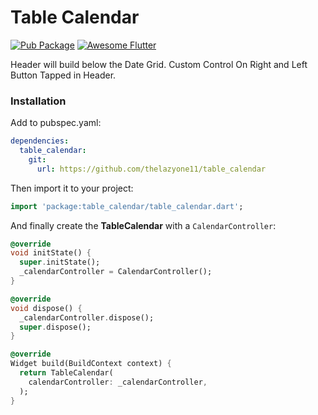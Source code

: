 # Table Calendar

[![Pub Package](https://img.shields.io/pub/v/table_calendar.svg?style=flat-square)](https://pub.dartlang.org/packages/table_calendar)
[![Awesome Flutter](https://img.shields.io/badge/Awesome-Flutter-52bdeb.svg?longCache=true&style=flat-square)](https://github.com/Solido/awesome-flutter)

Header will build below the Date Grid.
Custom Control On Right and Left Button Tapped in Header.


### Installation

Add to pubspec.yaml:

```yaml
dependencies:
  table_calendar:
    git:
      url: https://github.com/thelazyone11/table_calendar
```

Then import it to your project:

```dart
import 'package:table_calendar/table_calendar.dart';
```

And finally create the **TableCalendar** with a `CalendarController`:

```dart
@override
void initState() {
  super.initState();
  _calendarController = CalendarController();
}

@override
void dispose() {
  _calendarController.dispose();
  super.dispose();
}

@override
Widget build(BuildContext context) {
  return TableCalendar(
    calendarController: _calendarController,
  );
}
```

